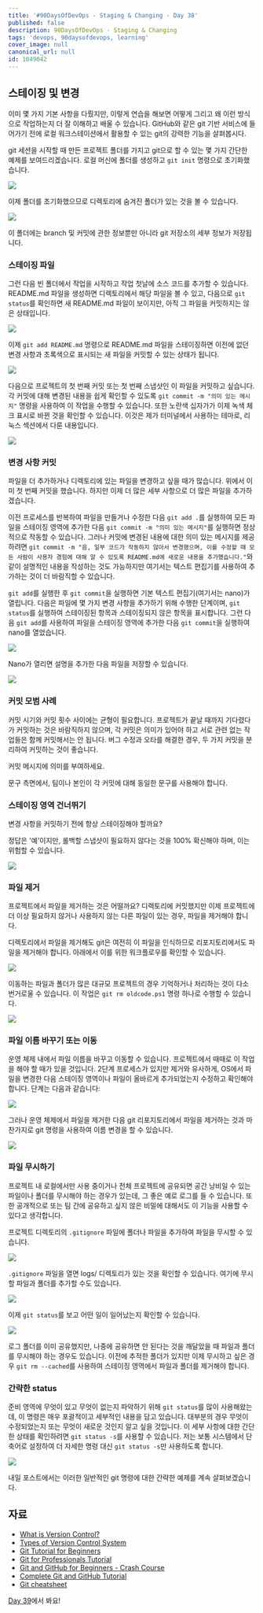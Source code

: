 ```yaml
---
title: '#90DaysOfDevOps - Staging & Changing - Day 38'
published: false
description: 90DaysOfDevOps - Staging & Changing
tags: 'devops, 90daysofdevops, learning'
cover_image: null
canonical_url: null
id: 1049042
---
```


## 스테이징 및 변경

이미 몇 가지 기본 사항을 다뤘지만, 이렇게 연습을 해보면 어떻게 그리고 왜 이런 방식으로 작업하는지 더 잘 이해하고 배울 수 있습니다. GitHub와 같은 git 기반 서비스에 들어가기 전에 로컬 워크스테이션에서 활용할 수 있는 git의 강력한 기능을 살펴봅시다.

git 세션을 시작할 때 만든 프로젝트 폴더를 가지고 git으로 할 수 있는 몇 가지 간단한 예제를 보여드리겠습니다. 로컬 머신에 폴더를 생성하고 `git init` 명령으로 초기화했습니다.

![](/2022/Days/Images/Day38_Git1.png)

이제 폴더를 초기화했으므로 디렉토리에 숨겨진 폴더가 있는 것을 볼 수 있습니다.

![](/2022/Days/Images/Day38_Git2.png)

이 폴더에는 branch 및 커밋에 관한 정보뿐만 아니라 git 저장소의 세부 정보가 저장됩니다.

### 스테이징 파일

그런 다음 빈 폴더에서 작업을 시작하고 작업 첫날에 소스 코드를 추가할 수 있습니다. README.md 파일을 생성하면 디렉토리에서 해당 파일을 볼 수 있고, 다음으로 `git status`를 확인하면 새 README.md 파일이 보이지만, 아직 그 파일을 커밋하지는 않은 상태입니다.

![](/2022/Days/Images/Day38_Git3.png)

이제 `git add README.md` 명령으로 README.md 파일을 스테이징하면 이전에 없던 변경 사항과 초록색으로 표시되는 새 파일을 커밋할 수 있는 상태가 됩니다.

![](/2022/Days/Images/Day38_Git4.png)

다음으로 프로젝트의 첫 번째 커밋 또는 첫 번째 스냅샷인 이 파일을 커밋하고 싶습니다. 각 커밋에 대해 변경된 내용을 쉽게 확인할 수 있도록 `git commit -m "의미 있는 메시지"` 명령을 사용하여 이 작업을 수행할 수 있습니다. 또한 노란색 십자가가 이제 녹색 체크 표시로 바뀐 것을 확인할 수 있습니다. 이것은 제가 터미널에서 사용하는 테마로, 리눅스 섹션에서 다룬 내용입니다.

![](/2022/Days/Images/Day38_Git5.png)

### 변경 사항 커밋

파일을 더 추가하거나 디렉토리에 있는 파일을 변경하고 싶을 때가 많습니다. 위에서 이미 첫 번째 커밋을 했습니다. 하지만 이제 더 많은 세부 사항으로 더 많은 파일을 추가하겠습니다.

이전 프로세스를 반복하여 파일을 만들거나 수정한 다음 `git add .`를 실행하여 모든 파일을 스테이징 영역에 추가한 다음 `git commit -m "의미 있는 메시지"`를 실행하면 정상적으로 작동할 수 있습니다. 그러나 커밋에 변경된 내용에 대한 의미 있는 메시지를 제공하려면 `git commit -m "음, 일부 코드가 작동하지 않아서 변경했으며, 이를 수정할 때 모든 사람이 사용자 경험에 대해 알 수 있도록 README.md에 새로운 내용을 추가했습니다."`와 같이 설명적인 내용을 작성하는 것도 가능하지만 여기서는 텍스트 편집기를 사용하여 추가하는 것이 더 바람직할 수 있습니다.

`git add`를 실행한 후 `git commit`을 실행하면 기본 텍스트 편집기(여기서는 nano)가 열립니다. 다음은 파일에 몇 가지 변경 사항을 추가하기 위해 수행한 단계이며, `git status`를 실행하여 스테이징된 항목과 스테이징되지 않은 항목을 표시합니다. 그런 다음 `git add`를 사용하여 파일을 스테이징 영역에 추가한 다음 `git commit`을 실행하여 nano를 열었습니다.

![](/2022/Days/Images/Day38_Git6.png)

Nano가 열리면 설명을 추가한 다음 파일을 저장할 수 있습니다.

![](/2022/Days/Images/Day38_Git7.png)

### 커밋 모범 사례

커밋 시기와 커밋 횟수 사이에는 균형이 필요합니다. 프로젝트가 끝날 때까지 기다렸다가 커밋하는 것은 바람직하지 않으며, 각 커밋은 의미가 있어야 하고 서로 관련 없는 작업들은 함께 커밋해서는 안 됩니다. 버그 수정과 오타를 해결한 경우, 두 가지 커밋을 분리하여 커밋하는 것이 좋습니다.

커밋 메시지에 의미를 부여하세요.

문구 측면에서, 팀이나 본인이 각 커밋에 대해 동일한 문구를 사용해야 합니다.

### 스테이징 영역 건너뛰기

변경 사항을 커밋하기 전에 항상 스테이징해야 할까요?

정답은 '예'이지만, 롤백할 스냅샷이 필요하지 않다는 것을 100% 확신해야 하며, 이는 위험할 수 있습니다.

![](/2022/Days/Images/Day38_Git8.png)

### 파일 제거

프로젝트에서 파일을 제거하는 것은 어떨까요? 디렉토리에 커밋했지만 이제 프로젝트에 더 이상 필요하지 않거나 사용하지 않는 다른 파일이 있는 경우, 파일을 제거해야 합니다.

디렉토리에서 파일을 제거해도 git은 여전히 이 파일을 인식하므로 리포지토리에서도 파일을 제거해야 합니다. 아래에서 이를 위한 워크플로우를 확인할 수 있습니다.

![](/2022/Days/Images/Day38_Git9.png)

이동하는 파일과 폴더가 많은 대규모 프로젝트의 경우 기억하거나 처리하는 것이 다소 번거로울 수 있습니다. 이 작업은 `git rm oldcode.ps1` 명령 하나로 수행할 수 있습니다.

![](/2022/Days/Images/Day38_Git10.png)

### 파일 이름 바꾸기 또는 이동

운영 체제 내에서 파일 이름을 바꾸고 이동할 수 있습니다. 프로젝트에서 때때로 이 작업을 해야 할 때가 있을 것입니다. 2단계 프로세스가 있지만 제거와 유사하게, OS에서 파일을 변경한 다음 스테이징 영역이나 파일이 올바르게 추가되었는지 수정하고 확인해야 합니다. 단계는 다음과 같습니다:

![](/2022/Days/Images/Day38_Git11.png)

그러나 운영 체제에서 파일을 제거한 다음 git 리포지토리에서 파일을 제거하는 것과 마찬가지로 git 명령을 사용하여 이름 변경을 할 수 있습니다.

![](/2022/Days/Images/Day38_Git12.png)

### 파일 무시하기

프로젝트 내 로컬에서만 사용 중이거나 전체 프로젝트에 공유되면 공간 낭비일 수 있는 파일이나 폴더를 무시해야 하는 경우가 있는데, 그 좋은 예로 로그를 들 수 있습니다. 또한 공개적으로 또는 팀 간에 공유하고 싶지 않은 비밀에 대해서도 이 기능을 사용할 수 있다고 생각합니다.

프로젝트 디렉토리의 `.gitignore` 파일에 폴더나 파일을 추가하여 파일을 무시할 수 있습니다.

![](/2022/Days/Images/Day38_Git13.png)

`.gitignore` 파일을 열면 logs/ 디렉토리가 있는 것을 확인할 수 있습니다. 여기에 무시할 파일과 폴더를 추가할 수도 있습니다.

![](/2022/Days/Images/Day38_Git14.png)

이제 `git status`를 보고 어떤 일이 일어났는지 확인할 수 있습니다.

![](/2022/Days/Images/Day38_Git15.png)

로그 폴더를 이미 공유했지만, 나중에 공유하면 안 된다는 것을 깨달았을 때 파일과 폴더를 무시해야 하는 경우도 있습니다. 이전에 추적한 폴더가 있지만 이제 무시하고 싶은 경우 `git rm --cached`를 사용하여 스테이징 영역에서 파일과 폴더를 제거해야 합니다.

### 간략한 status

준비 영역에 무엇이 있고 무엇이 없는지 파악하기 위해 `git status`를 많이 사용해왔는데, 이 명령은 매우 포괄적이고 세부적인 내용을 담고 있습니다. 대부분의 경우 무엇이 수정되었는지 또는 무엇이 새로운 것인지 알고 싶을 것입니다. 이 세부 사항에 대한 간단한 상태를 확인하려면 `git status -s`를 사용할 수 있습니다. 저는 보통 시스템에서 단축어로 설정하여 더 자세한 명령 대신 `git status -s`만 사용하도록 합니다.

![](/2022/Days/Images/Day38_Git16.png)

내일 포스트에서는 이러한 일반적인 git 명령에 대한 간략한 예제를 계속 살펴보겠습니다.

## 자료

- [What is Version Control?](https://www.youtube.com/watch?v=Yc8sCSeMhi4)
- [Types of Version Control System](https://www.youtube.com/watch?v=kr62e_n6QuQ)
- [Git Tutorial for Beginners](https://www.youtube.com/watch?v=8JJ101D3knE&t=52s)
- [Git for Professionals Tutorial](https://www.youtube.com/watch?v=Uszj_k0DGsg)
- [Git and GitHub for Beginners - Crash Course](https://www.youtube.com/watch?v=RGOj5yH7evk&t=8s)
- [Complete Git and GitHub Tutorial](https://www.youtube.com/watch?v=apGV9Kg7ics)
- [Git cheatsheet](https://www.atlassian.com/git/tutorials/atlassian-git-cheatsheet)

[Day 39](day39.md)에서 봐요!
